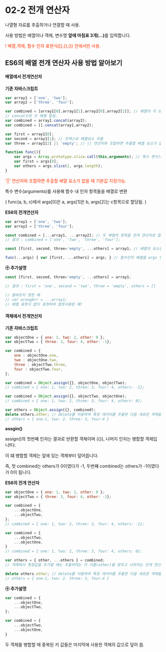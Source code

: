 # 02-2 전개 연산자

나열형 자료를 추출하거나 연결할 때 사용.

사용 방법은 배열이나 객체, 변수명 <strong>앞에 마침표 3개(...)</strong>를 입력합니다.

<span style="color:#ff3300">! 배열,객체, 함수 인자 표현식([],{},()) 안에서만 사용.</span>



## ES6의 배열 전개 연산자 사용 방법 알아보기

#### 배열에서 전개연산자

<strong>기존 자바스크립트</strong>

```javascript
var array1 = ['one', 'two'];
var array2 = ['three', 'four'];

var combined = [array1[0],array1[1],array2[0],array2[1]]; // 배열의 각 요소를 추출 해 새 배열만듬
// concat으로 두 배열 합침.
var combined = array1.concat(array2);
var combined = [].concat(array1,array2);

var first = array1[0];
var second = array1[1]; // 인덱스로 배열요소 추출
var three = array1[2] || 'empty'; // || 연산자와 조합하면 추출할 배열 요소가 없을 때 기본값 지정가능.

function func(){
    var args = Array.prototype.slice.call(this,arguments); // 특수 변수(arguments)를 사용해 함수 내 인자 항목들을 배열로 변환
    var first = args[0];
    var others = args.slice(1, args.length);
}
```

<span style="color:#ff3300">'||' 연산자와 조합하면 추출할 배열 요소가 없을 때 기본값 지정가능.</span>

특수 변수(arguments)를 사용해 함수 내 인자 항목들을 배열로 변환

( func(a, b, c)에서 args[0]은 a, args[1]은 b, args[2]는 c항목으로 할당됨. )



<strong>ES6의 전개연산자</strong>

```javascript
var array1 = ['one', 'two'];
var array2 = ['three', 'four'];

const combined = [...array1, ...array2]; // 두 배열의 항목을 전개 연산자로 합침.
// 결과 : combined = ['one', 'two', 'three', 'four'];

const [first, second, three='empty', ...others] = array1; // 배열의 요소를 추출하고 ...others로 추출하고 남은 요소를 추출.

func(...args) { var [first, ...others] = args; } // 함수인자 배열을 args 변수에 할당했습니다.
```

<strong>㊉ 추가설명 </strong>

```javascript
const [first, second, three='empty', ...others] = array1;

// 결과 : first = 'one', second = 'two', three = 'empty', others = []

// 올바르지 못한 예
// var wrongArr = ...array1;
// 배열 표현식 없이 표현하여 잘못사용된 예!
```



#### 객체에서 전개연산자

<strong>기존 자바스크립트</strong>

```javascript
var objectOne = { one: 1, two: 2, other: 0 };
var objectTwo = { three: 3, four: 4, other: -1};

var combined = {
    one : objectOne.one,
    two : objectOne.two,
    three : objectTwo.three,
    four : objectTwo.four,
};

var combined = Object.assign({}, objectOne, objectTwo);
// combined = { one: 1, two: 2, three: 3, four: 4, others: -1};

var combined = Object.assign({}, objectTwo, objectOne);
// combined = { one: 1, two: 2, three: 3, four: 4, others: 0};

var others = Object.assign({}, combined);
delete others.other; // delete를 이용하여 특정 데이터를 추출한 다음 새로운 객체를 만들었습니다.
// others = { one:1, two: 2. three: 3, four:4 }
```

<strong>assgin()</strong>

assign()의 첫번째 인자는 결과로 반환할 객체이며 ({}), 나머지 인자는 병합할 객체입니f다.

이 떄 병합할 객체는 앞에 있는 객체부터 덮어씁니다.

즉, 첫 combined는 others가 0이였다가 -1, 두번쨰 combined는 others가 -1이였다가 0이 됩니다.



<strong>ES6의 전개 연산자</strong>

```javascript
var objectOne = { one: 1, two: 2, other: 0 };
var objectTwo = { three: 3, four: 4, other: -1};

var combined = {
    ...objectOne,
    ...objectTwo,
};
// combined = { one: 1, two: 2, three: 3, four: 4, others: -1};

var combined = {
    ...objectTwo,
    ...objectOne,
}
// combined = { one: 1, two: 2, three: 3, four: 4, others: 0};

var others = { other, ...others } = combined;
// 객체에서 특정값을 추가할 때는 추출하려는 키 이름(other)를 맞추고 나머지는 전개 연산자로 선언된 변수(others)에 할당할 수 있습니다.

delete others.other; // delete를 이용하여 특정 데이터를 추출한 다음 새로운 객체를 만들었습니다.
// others = { one:1, two: 2. three: 3, four:4 }
```

<strong>㊉ 추가설명 </strong>

```javascript
var combined = {
    ...objectOne,
    ...objectTwo,
};

var combined = {
    ...objectTwo,
    ...objectOne,
}
```

두 객체를 병합할 때 중복된 키 값들은 마지막에 사용한 객체의 값으로 덮어 씀.